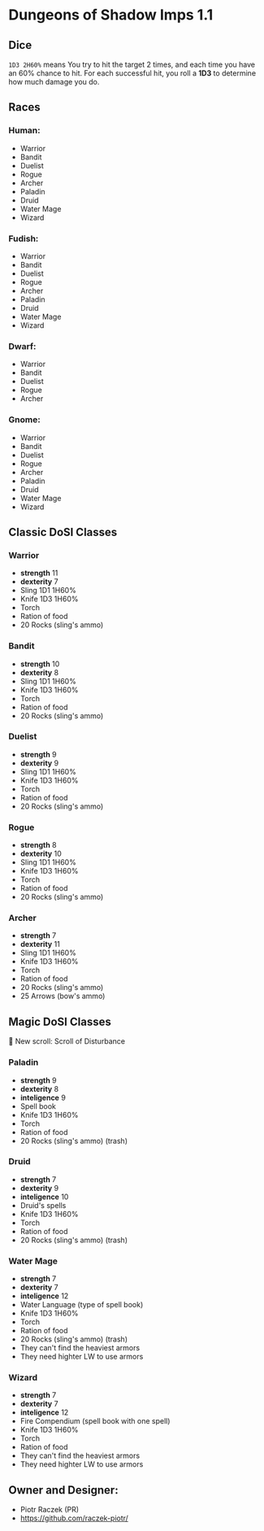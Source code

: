 # Dungeons of Shadow Imps 1.1
## Dice
`1D3 2H60%` means
You try to hit the target 2 times, and each time you have an 60% chance to hit.
For each successful hit, you roll a **1D3** to determine how much damage you do.
## Races
### Human:
-  Warrior
-  Bandit
-  Duelist
-  Rogue
-  Archer
-  Paladin
-  Druid
-  Water Mage
-  Wizard
### Fudish:
-  Warrior
-  Bandit
-  Duelist
-  Rogue
-  Archer
-  Paladin
-  Druid
-  Water Mage
-  Wizard
### Dwarf:
-  Warrior
-  Bandit
-  Duelist
-  Rogue
-  Archer
### Gnome:
-  Warrior
-  Bandit
-  Duelist
-  Rogue
-  Archer
-  Paladin
-  Druid
-  Water Mage
-  Wizard
## Classic DoSI Classes
### Warrior
-  **strength** 11
-  **dexterity** 7
-  Sling 1D1 1H60%
-  Knife 1D3 1H60%
-  Torch
-  Ration of food
-  20 Rocks (sling's ammo)
### Bandit
-  **strength** 10
-  **dexterity** 8
-  Sling 1D1 1H60%
-  Knife 1D3 1H60%
-  Torch
-  Ration of food
-  20 Rocks (sling's ammo)
### Duelist
-  **strength** 9
-  **dexterity** 9
-  Sling 1D1 1H60%
-  Knife 1D3 1H60%
-  Torch
-  Ration of food
-  20 Rocks (sling's ammo)
### Rogue
-  **strength** 8
-  **dexterity** 10
-  Sling 1D1 1H60%
-  Knife 1D3 1H60%
-  Torch
-  Ration of food
-  20 Rocks (sling's ammo)
### Archer
-  **strength** 7
-  **dexterity** 11
-  Sling 1D1 1H60%
-  Knife 1D3 1H60%
-  Torch
-  Ration of food
-  20 Rocks (sling's ammo)
-  25 Arrows (bow's ammo)
## Magic DoSI Classes
📜 New scroll: Scroll of Disturbance
### Paladin
-  **strength** 9
-  **dexterity** 8
-  **inteligence** 9
-  Spell book
-  Knife 1D3 1H60%
-  Torch
-  Ration of food
-  20 Rocks (sling's ammo) (trash)
### Druid
-  **strength** 7
-  **dexterity** 9
-  **inteligence** 10
-  Druid's spells
-  Knife 1D3 1H60%
-  Torch
-  Ration of food
-  20 Rocks (sling's ammo) (trash)
### Water Mage
-  **strength** 7
-  **dexterity** 7
-  **inteligence** 12
-  Water Language (type of spell book)
-  Knife 1D3 1H60%
-  Torch
-  Ration of food
-  20 Rocks (sling's ammo) (trash)
-  They can't find the heaviest armors
-  They need highter LW to use armors
### Wizard
-  **strength** 7
-  **dexterity** 7
-  **inteligence** 12
-  Fire Compendium (spell book with one spell)
-  Knife 1D3 1H60%
-  Torch
-  Ration of food
-  They can't find the heaviest armors
-  They need highter LW to use armors
## Owner and Designer:
-  Piotr Raczek (PR)
-  https://github.com/raczek-piotr/
